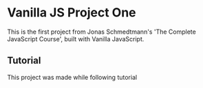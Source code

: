 # Vanilla JS Project One

This is the first project from Jonas Schmedtmann's 'The Complete JavaScript Course', built with Vanilla JavaScript.

## Tutorial

This project was made while following tutorial
